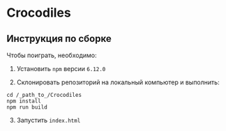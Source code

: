 # Crocodiles


## Инструкция по сборке

Чтобы поиграть, необходимо:

1. Установить `npm` версии `6.12.0`

2. Склонировать репозиторий на локальный компьютер и выполнить:
```
cd /_path_to_/Crocodiles
npm install
npm run build
```
3. Запустить `index.html`
